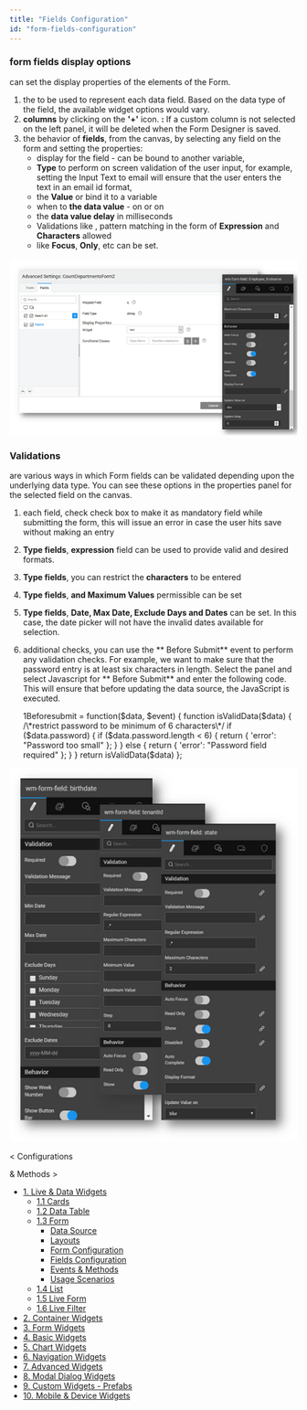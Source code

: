 ```yaml
---
title: "Fields Configuration"
id: "form-fields-configuration"
---
```


### form fields display options

can set the display properties of the elements of the Form.

1. the to be used to represent each data field. Based on the data type of the field, the available widget options would vary.
2. **columns** by clicking on the **'+'** icon. **:** If a custom column is not selected on the left panel, it will be deleted when the Form Designer is saved.
3. the behavior of **fields**, from the canvas, by selecting any field on the form and setting the properties:
    - display for the field - can be bound to another variable,
    - **Type** to perform on screen validation of the user input, for example, setting the Input Text to email will ensure that the user enters the text in an email id format,
    - the **Value** or bind it to a variable
    - when to **the data value** - on or on
    - the **data value delay** in milliseconds
    - Validations like , pattern matching in the form of **Expression** and **Characters** allowed
    - like **Focus**, **Only**, etc can be set.

[![](../assets/Form_Fields.png)](../assets/Form_Fields.png)

### Validations

are various ways in which Form fields can be validated depending upon the underlying data type. You can see these options in the properties panel for the selected field on the canvas.

1. each field, check check box to make it as mandatory field while submitting the form, this will issue an error in case the user hits save without making an entry
2. **Type fields**, **expression** field can be used to provide valid and desired formats.
3. **Type fields**, you can restrict the **characters** to be entered
4. **Type fields**, **and Maximum Values** permissible can be set
5. **Type fields**, **Date, Max Date, Exclude Days and Dates** can be set. In this case, the date picker will not have the invalid dates available for selection.
6. additional checks, you can use the ** Before Submit** event to perform any validation checks. For example, we want to make sure that the password entry is at least six characters in length. Select the panel and select Javascript for ** Before Submit** and enter the following code. This will ensure that before updating the data source, the JavaScript is executed.
    
    1Beforesubmit = function($data, $event) {
            function isValidData($data) {
                /\*restrict password to be minimum of 6 characters\*/
                if ($data.password) {
                    if ($data.password.length < 6) {
                        return {
                            'error': "Password too small"
                        };
                    }
                } else {
                    return {
                        'error': "Password field required"
                    };
                }
            }
            return isValidData($data)
        };
    

[![](../assets/LF_valid.png)](../assets/LF_valid.png)

< Configurations

& Methods >

- [1\. Live & Data Widgets](/learn/app-development/widgets/widget-library/#data-live)
    - [1.1 Cards](/learn/app-development/widgets/datalive/cards/)
    - [1.2 Data Table](/learn/app-development/widgets/datalive/data-table/)
    - [1.3 Form](/learn/app-development/widgets/datalive/form/)
        - [Data Source](/learn/app-development/widgets/datalive/form/form-data-source/)
        - [Layouts](/learn/app-development/widgets/datalive/form/form-layouts/)
        - [Form Configuration](/learn/app-development/widgets/datalive/form/form-configurations/)
        - [Fields Configuration](#)
        - [Events & Methods](/learn/app-development/widgets/datalive/form/form-events-methods/)
        - [Usage Scenarios](/learn/app-development/widgets/datalive/form/form-usage-scenarios/)
    - [1.4 List](/learn/app-development/widgets/datalive/list/)
    - [1.5 Live Form](/learn/app-development/widgets/datalive/live-form/)
    - [1.6 Live Filter](/learn/app-development/widgets/datalive/live-filter/)
- [2\. Container Widgets](/learn/app-development/widgets/widget-library/#container)
- [3\. Form Widgets](/learn/app-development/widgets/widget-library/#form)
- [4\. Basic Widgets](/learn/app-development/widgets/widget-library/#basic)
- [5\. Chart Widgets](/learn/app-development/widgets/widget-library/#chart)
- [6\. Navigation Widgets](/learn/app-development/widgets/widget-library/#navigation)
- [7\. Advanced Widgets](/learn/app-development/widgets/widget-library/#advanced)
- [8\. Modal Dialog Widgets](/learn/app-development/widgets/widget-library/#dialog)
- [9\. Custom Widgets - Prefabs](/learn/app-development/widgets/widget-library/#prefabs)
- [10\. Mobile & Device Widgets](/learn/app-development/widgets/widget-library/#mobile)
